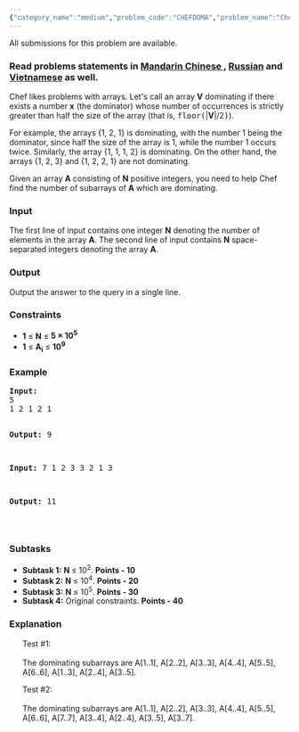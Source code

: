 ```yaml
---
{"category_name":"medium","problem_code":"CHEFDOMA","problem_name":"Chef and Dominating Subarrays","languages_supported":{"0":"ADA","1":"ASM","2":"BASH","3":"BF","4":"C","5":"C99 strict","6":"CAML","7":"CLOJ","8":"CLPS","9":"CPP 4.3.2","10":"CPP 4.9.2","11":"CPP14","12":"CS2","13":"D","14":"ERL","15":"FORT","16":"FS","17":"GO","18":"HASK","19":"ICK","20":"ICON","21":"JAVA","22":"JS","23":"LISP clisp","24":"LISP sbcl","25":"LUA","26":"NEM","27":"NICE","28":"NODEJS","29":"PAS fpc","30":"PAS gpc","31":"PERL","32":"PERL6","33":"PHP","34":"PIKE","35":"PRLG","36":"PYPY","37":"PYTH","38":"PYTH 3.4","39":"RUBY","40":"SCALA","41":"SCM chicken","42":"SCM guile","43":"SCM qobi","44":"ST","45":"TCL","46":"TEXT","47":"WSPC"},"max_timelimit":3,"source_sizelimit":50000,"problem_author":"mgch","problem_tester":null,"date_added":"6-02-2016","tags":{"0":"decomposition","1":"ltime33","2":"med","3":"mgch","4":"sqrt"},"editorial_url":"http://discuss.codechef.com/problems/CHEFDOMA","time":{"view_start_date":1456592400,"submit_start_date":1456592400,"visible_start_date":1456592400,"end_date":1735669800},"layout":"problem"}
---
```

<span class="solution-visible-txt">All submissions for this problem are available.</span><h3> Read problems statements in <a target="_blank" href="http://www.codechef.com/download/translated/LTIME33/mandarin/CHEFDOMA.pdf">Mandarin Chinese </a>, <a target="_blank" href="http://www.codechef.com/download/translated/LTIME33/russian/CHEFDOMA.pdf">Russian</a> and <a target="_blank" href="http://www.codechef.com/download/translated/LTIME33/vietnamese/CHEFDOMA.pdf">Vietnamese</a> as well.</h3>
<p>Chef likes problems with arrays. Let's call an array <b>V</b> dominating if there exists a number <b>x</b> (the dominator) whose number of occurrences is strictly greater than half the size of the array (that is, <tt>floor(</tt>|<b>V</b>|/2<tt>)</tt>).
</p>
<p>
For example, the arrays {1, 2, 1} is dominating, with the number 1 being the dominator, since half the size of the array is 1, while the number 1 occurs twice. Similarly, the array {1, 1, 1, 2} is dominating. On the other hand, the arrays {1, 2, 3} and {1, 2, 2, 1} are not dominating.
</p>
<p>Given an array <b>A</b> consisting of <b>N</b> positive integers, you need to help Chef find the number of subarrays of <b>A</b> which are dominating.</p>
<h3>Input</h3>
<p>The first line of input contains one integer <b>N</b> denoting the number of elements in the array <b>A</b>. The second line of input contains <b>N</b> space-separated integers denoting the array <b>A</b>.</p>
<h3>Output</h3>
<p>Output the answer to the query in a single line.</p>
<h3>Constraints</h3>
<ul>
<li><b>1</b> ≤ <b>N</b> ≤ <b>5 × 10<sup>5</sup></b></li>
<li><b>1</b> ≤ <b>A<sub>i</sub></b> ≤ <b>10<sup>9</sup></b></li>
</ul>
<h3>Example</h3>
<pre><b>Input:</b>
5
1 2 1 2 1

<b>Output:</b>
9

<b>Input:</b>
7
1 2 3 3 2 1 3

<b>Output:</b>
11

</pre><h3>Subtasks</h3>
<ul>
<li><b>Subtask 1:</b> <b> N </b>≤ 10<sup>2</sup>. <b>Points - 10</b></li>
<li><b>Subtask 2:</b> <b> N </b>≤ 10<sup>4</sup>. <b>Points - 20</b></li>
<li><b>Subtask 3:</b> <b> N </b>≤ 10<sup>5</sup>. <b>Points - 30</b></li>
<li><b>Subtask 4:</b> Original constraints. <b>Points - 40</b></li>
</ul>
<h3>Explanation</h3>
<ul>
<p>Test #1:<br/><br />
The dominating subarrays are A[1..1], A[2..2], A[3..3], A[4..4], A[5..5], A[6..6], A[1..3], A[2..4], A[3..5].</br/></p>
<p>Test #2:<br/><br />
The dominating subarrays are A[1..1], A[2..2], A[3..3], A[4..4], A[5..5], A[6..6], A[7..7], A[3..4], A[2..4], A[3..5], A[3..7].</br/></p>
</ul>
